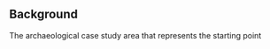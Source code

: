 <!-- .slide: data-transition="slide" -->

## Background

The archaeological case study area that represents the starting point